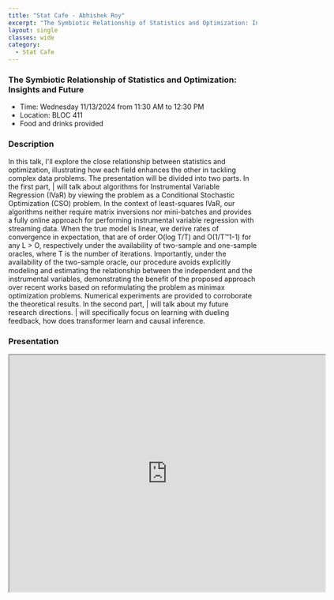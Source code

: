 ```yaml
---
title: "Stat Cafe - Abhishek Roy"
excerpt: "The Symbiotic Relationship of Statistics and Optimization: Insights and Future"
layout: single
classes: wide
category: 
  - Stat Cafe
---
```



<!--
<img src="https://jeroda7105.github.io/tamusgsa.github.io/assets/images/stat_cafe/Roy_Nov_13_2024/IMG_1243.jpg?raw=true" alt="Header" width="315" style="float: right;"/> 
-->

### The Symbiotic Relationship of Statistics and Optimization: Insights and Future 

- Time: Wednesday 11/13/2024 from 11:30 AM to 12:30 PM
- Location: BLOC 411
- Food and drinks provided

### Description
 In this talk, I'll explore the close relationship between statistics and optimization,
illustrating how each field enhances the other in tackling complex data problems. The
presentation will be divided into two parts. In the first part, | will talk about algorithms for
Instrumental Variable Regression (IVaR) by viewing the problem as a Conditional
Stochastic Optimization (CSO) problem. In the context of least-squares IVaR, our
algorithms neither require matrix inversions nor mini-batches and provides a fully online
approach for performing instrumental variable regression with streaming data. When the
true model is linear, we derive rates of convergence in expectation, that are of order
O(log T/T) and O(1/T™1-1) for any L > O, respectively under the availability of two-sample
and one-sample oracles, where T is the number of iterations. Importantly, under the
availability of the two-sample oracle, our procedure avoids explicitly modeling and
estimating the relationship between the independent and the instrumental variables,
demonstrating the benefit of the proposed approach over recent works based on
reformulating the problem as minimax optimization problems. Numerical experiments are
provided to corroborate the theoretical results. In the second part, | will talk about my
future research directions. | will specifically focus on learning with dueling feedback, how
does transformer learn and causal inference. 

### Presentation
<iframe src="https://drive.google.com/file/d/1Kps7iRbp-bYJDUqNKfYy7PibeXBoRPl-/preview" width="640" height="480" allow="autoplay"></iframe>


<!--
### Gallery

{% include gallery id="layouts_gallery" %}
-->
